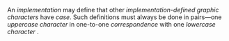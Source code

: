  



An *implementation* may define that other *implementation-defined graphic characters* have *case*. Such definitions must always be done in pairs—one *uppercase character* in one-to-one *correspondence* with one *lowercase character* . 



